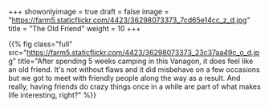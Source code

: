 +++
showonlyimage = true
draft = false
image = "https://farm5.staticflickr.com/4423/36298073373_7cd65e14cc_z_d.jpg"
title = "The Old Friend"
weight = 10
+++

{{% fig class="full" src="https://farm5.staticflickr.com/4423/36298073373_23c37aa49c_o_d.jpg" title="After spending 5 weeks camping in this Vanagon, it does feel like an old friend. It's not without flaws and it did misbehave on a few occasions but we got to meet with friendly people along the way as a result. And really, having friends do crazy things once in a while are part of what makes life interesting, right?" %}}
